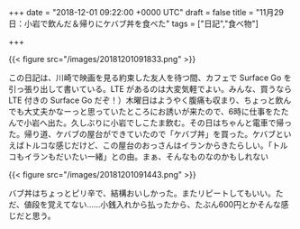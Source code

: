 
+++
date = "2018-12-01 09:22:00 +0000 UTC"
draft = false
title = "11月29日：小岩で飲んだ＆帰りにケバブ丼を食べた"
tags = ["日記","食べ物"]

+++


{{< figure src="/images/20181201091833.png"  >}}

この日記は、川崎で映画を見る約束した友人を待つ間、カフェで Surface Go を引っ張り出して書いている。LTE があるのは大変気軽でよい。みんな、買うなら LTE 付きの Surface Go だぞ！）木曜日はようやく腹痛も収まり、ちょっと飲んでも大丈夫かなーっと思っていたところにお誘いが来たので、6時に仕事をたたんで小岩へ出た。久しぶりに小岩でしこたま飲む。その日はちゃんと電車で帰った。帰り道、ケバブの屋台ができていたので「ケバブ丼」を買った。ケバブといえばトルコな感じだけど、この屋台のおっさんはイランからきたらしい。「トルコもイランもだいたい一緒」との由。まぁ、そんなものなのかもしれない

{{< figure src="/images/20181201091443.png"  >}}

バブ丼はちょっとピリ辛で、結構おいしかった。またリピートしてもいい。ただ、値段を覚えてない……小銭入れから払ったから、たぶん600円とかそんな感じだと思う。


